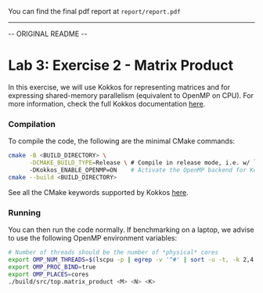 You can find the final pdf report at `report/report.pdf`

---

-- ORIGINAL README --

# Lab 3: Exercise 2 - Matrix Product

In this exercise, we will use Kokkos for representing matrices and for expressing shared-memory parallelism
(equivalent to OpenMP on CPU). For more information, check the full Kokkos documentation [here](https://kokkos.org/kokkos-core-wiki/index.html).

### Compilation

To compile the code, the following are the minimal CMake commands:
```sh
cmake -B <BUILD_DIRECTORY> \
      -DCMAKE_BUILD_TYPE=Release \ # Compile in release mode, i.e. w/ `-O3`
      -DKokkos_ENABLE_OPENMP=ON    # Activate the OpenMP backend for Kokkos
cmake --build <BUILD_DIRECTORY>
```

See all the CMake keywords supported by Kokkos [here](https://kokkos.org/kokkos-core-wiki/get-started/configuration-guide.html).

### Running

You can then run the code normally. If benchmarking on a laptop, we advise to use the following OpenMP environment variables:
```sh
# Number of threads should be the number of *physical* cores
export OMP_NUM_THREADS=$(lscpu -p | egrep -v '^#' | sort -u -t, -k 2,4 | wc -l)
export OMP_PROC_BIND=true
export OMP_PLACES=cores
./build/src/top.matrix_product <M> <N> <K>
```
